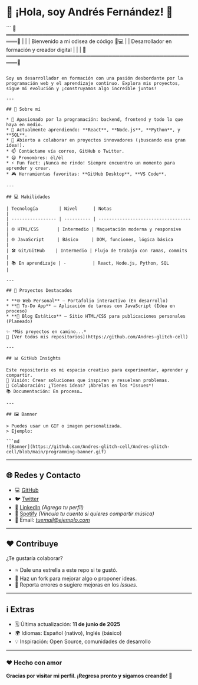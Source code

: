 # 🌌 ¡Hola, soy Andrés Fernández! 👋

´´´
🎨═════════════════════════════════════════════════════🎨
|                                                     |
|     Bienvenido a mi odisea de código 🧭💻          |
|     Desarrollador en formación y creador digital    |
|                                                     |
🎨═════════════════════════════════════════════════════🎨
```

Soy un desarrollador en formación con una pasión desbordante por la programación web y el aprendizaje continuo. Explora mis proyectos, sigue mi evolución y ¡construyamos algo increíble juntos!

---

## 📌 Sobre mí

* 👀 Apasionado por la programación: backend, frontend y todo lo que haya en medio.
* 🌱 Actualmente aprendiendo: **React**, **Node.js**, **Python**, y **SQL**.
* 💞️ Abierto a colaborar en proyectos innovadores (¡buscando esa gran idea!).
* 📫 Contáctame vía correo, GitHub o Twitter.
* 😄 Pronombres: él/él
* ⚡ Fun fact: ¡Nunca me rindo! Siempre encuentro un momento para aprender y crear.
* 🎮 Herramientas favoritas: **GitHub Desktop**, **VS Code**.

---

## 💻 Habilidades

| Tecnología        | Nivel      | Notas                               |
| ----------------- | ---------- | ----------------------------------- |
| 🌐 HTML/CSS       | Intermedio | Maquetación moderna y responsive    |
| 🌐 JavaScript     | Básico     | DOM, funciones, lógica básica       |
| 🛠️ Git/GitHub    | Intermedio | Flujo de trabajo con ramas, commits |
| 📚 En aprendizaje | -          | React, Node.js, Python, SQL         |

---

## 🚀 Proyectos Destacados

* **🌐 Web Personal** – Portafolio interactivo (En desarrollo)
* **📝 To-Do App** – Aplicación de tareas con JavaScript (Idea en proceso)
* **📖 Blog Estático** – Sitio HTML/CSS para publicaciones personales (Planeado)

✨ *Más proyectos en camino...*
🔗 [Ver todos mis repositorios](https://github.com/Andres-glitch-cell)

---

## 📊 GitHub Insights

Este repositorio es mi espacio creativo para experimentar, aprender y compartir.
📌 Visión: Crear soluciones que inspiren y resuelvan problemas.
🤝 Colaboración: ¿Tienes ideas? ¡Ábrelas en los *Issues*!
📚 Documentación: En proceso…

---

## 🖼️ Banner

> Puedes usar un GIF o imagen personalizada.
> Ejemplo:

```md
![Banner](https://github.com/Andres-glitch-cell/Andres-glitch-cell/blob/main/programming-banner.gif)
```

---

## 🌐 Redes y Contacto

* 💻 [GitHub](https://github.com/Andres-glitch-cell)
* 🐦 [Twitter](#)
* 💼 [LinkedIn](#) *(Agrega tu perfil)*
* 🎵 [Spotify](#) *(Vincula tu cuenta si quieres compartir música)*
* 📧 Email: *[tuemail@ejemplo.com](mailto:tuemail@ejemplo.com)*

---

## ❤️ Contribuye

¿Te gustaría colaborar?

* ⭐ Dale una estrella a este repo si te gustó.
* 🍴 Haz un fork para mejorar algo o proponer ideas.
* 🐛 Reporta errores o sugiere mejoras en los *Issues*.

---

## ℹ️ Extras

* 🗓️ Última actualización: **11 de junio de 2025**
* 🌍 Idiomas: Español (nativo), Inglés (básico)
* 💡 Inspiración: Open Source, comunidades de desarrollo

---

### ❤️ Hecho con amor

**Gracias por visitar mi perfil. ¡Regresa pronto y sigamos creando! 🚀**
